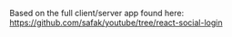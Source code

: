Based on the full client/server app found here: https://github.com/safak/youtube/tree/react-social-login